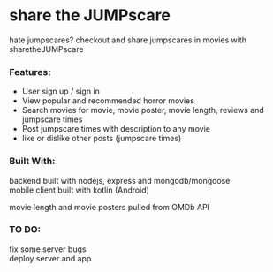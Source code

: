 # share the JUMPscare
hate jumpscares? checkout and share jumpscares in movies with sharetheJUMPscare </br>

### Features:
  - User sign up / sign in
  - View popular and recommended horror movies
  - Search movies for movie, movie poster, movie length, reviews and jumpscare times
  - Post jumpscare times with description to any movie
  - like or dislike other posts (jumpscare times)

### Built With:
backend built with nodejs, express and mongodb/mongoose </br>
mobile client built with kotlin (Android) </br>

movie length and movie posters pulled from OMDb API </br>

### TO DO:
fix some server bugs </br>
deploy server and app
